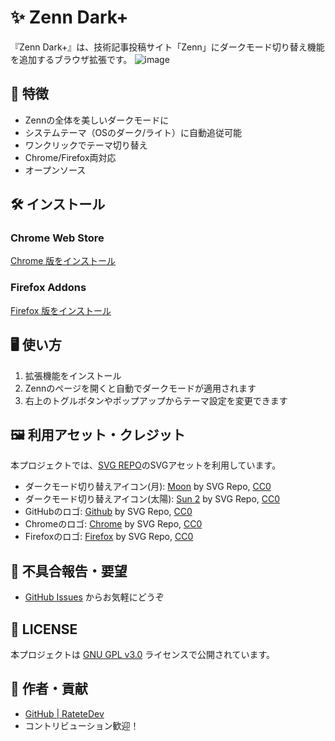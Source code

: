 # ✨ Zenn Dark+

『Zenn Dark+』は、技術記事投稿サイト「Zenn」にダークモード切り替え機能を追加するブラウザ拡張です。
![image](https://github.com/user-attachments/assets/4b70472e-63a6-45de-894d-632bd72cb45e)

## 🌙 特徴
- Zennの全体を美しいダークモードに
- システムテーマ（OSのダーク/ライト）に自動追従可能
- ワンクリックでテーマ切り替え
- Chrome/Firefox両対応
- オープンソース

## 🛠️ インストール

### Chrome Web Store
[Chrome 版をインストール](https://chrome.google.com/webstore/detail/placeholder)

### Firefox Addons
[Firefox 版をインストール](https://addons.mozilla.org/firefox/addon/placeholder)

## 🖥️ 使い方
1. 拡張機能をインストール
2. Zennのページを開くと自動でダークモードが適用されます
3. 右上のトグルボタンやポップアップからテーマ設定を変更できます

## 🖼️ 利用アセット・クレジット

本プロジェクトでは、[SVG REPO](https://www.svgrepo.com)のSVGアセットを利用しています。

- ダークモード切り替えアイコン(月): [Moon](https://www.svgrepo.com/svg/523562/moon) by SVG Repo, [CC0](https://creativecommons.org/publicdomain/zero/1.0/)
- ダークモード切り替えアイコン(太陽): [Sun 2](https://www.svgrepo.com/svg/523849/sun-2) by SVG Repo, [CC0](https://creativecommons.org/publicdomain/zero/1.0/)
- GitHubのロゴ: [Github](https://www.svgrepo.com/svg/521688/github) by SVG Repo, [CC0](https://creativecommons.org/publicdomain/zero/1.0/)
- Chromeのロゴ: [Chrome](https://www.svgrepo.com/svg/496944/chrome) by SVG Repo, [CC0](https://creativecommons.org/publicdomain/zero/1.0/)
- Firefoxのロゴ: [Firefox](https://www.svgrepo.com/svg/509113/firefox) by SVG Repo, [CC0](https://creativecommons.org/publicdomain/zero/1.0/)

## 🐞 不具合報告・要望
- [GitHub Issues](https://github.com/placeholder/issues) からお気軽にどうぞ

## 📄 LICENSE
本プロジェクトは [GNU GPL v3.0](https://www.gnu.org/licenses/gpl-3.0.html) ライセンスで公開されています。

## 👤 作者・貢献
- [GitHub | RateteDev](https://github.com/RateteDev)
- コントリビューション歓迎！
